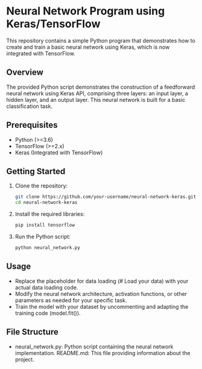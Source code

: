 # Neural Network Program using Keras/TensorFlow

This repository contains a simple Python program that demonstrates how to create and train a basic neural network using Keras, which is now integrated with TensorFlow.

## Overview

The provided Python script demonstrates the construction of a feedforward neural network using Keras API, comprising three layers: an input layer, a hidden layer, and an output layer. This neural network is built for a basic classification task.

## Prerequisites

- Python (>=3.6)
- TensorFlow (>=2.x)
- Keras (Integrated with TensorFlow)

## Getting Started

1. Clone the repository:

   ```bash
   git clone https://github.com/your-username/neural-network-keras.git
   cd neural-network-keras

1. Install the required libraries:

   ```bash
   pip install tensorflow

1. Run the Python script:

   ```bash
   python neural_network.py

## Usage

- Replace the placeholder for data loading (# Load your data) with your actual data loading code.
- Modify the neural network architecture, activation functions, or other parameters as needed for your specific task.
- Train the model with your dataset by uncommenting and adapting the training code (model.fit()).

## File Structure
- neural_network.py: Python script containing the neural network implementation.
README.md: This file providing information about the project.

